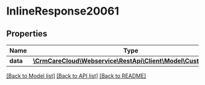 # InlineResponse20061

## Properties
Name | Type | Description | Notes
------------ | ------------- | ------------- | -------------
**data** | [**\CrmCareCloud\Webservice\RestApi\Client\Model\CustomerType**](CustomerType.md) |  | [optional] 

[[Back to Model list]](../../README.md#documentation-for-models) [[Back to API list]](../../README.md#documentation-for-api-endpoints) [[Back to README]](../../README.md)

